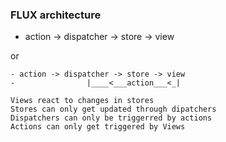 ###  FLUX architecture
- action -> dispatcher -> store -> view

or

```
- action -> dispatcher -> store -> view
-                |____<___action___<_|
```
                
```
Views react to changes in stores
Stores can only get updated through dipatchers
Dispatchers can only be triggerred by actions
Actions can only get triggered by Views
```
